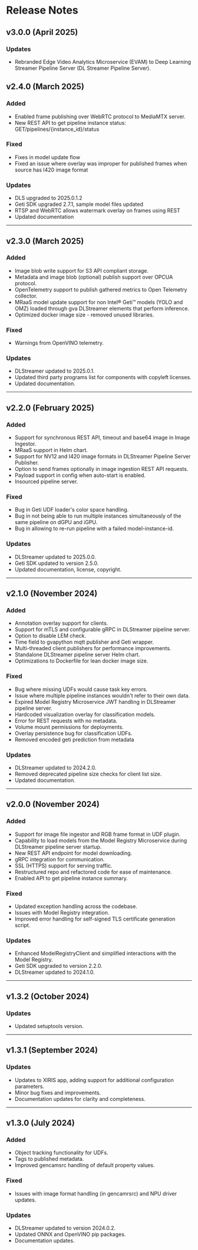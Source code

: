 # Release Notes

## v3.0.0 (April 2025)

### Updates
- Rebranded Edge Video Analytics Microservice (EVAM) to Deep Learning Streamer Pipeline Server (DL Streamer Pipeline Server).

## v2.4.0 (March 2025)

### Added
- Enabled frame publishing over WebRTC protocol to MediaMTX server.
- New REST API to get pipeline instance status: GET/pipelines/{instance_id}/status

### Fixed
- Fixes in model update flow
- Fixed an issue where overlay was improper for published frames when source has I420 image format 

### Updates
- DLS upgraded to 2025.0.1.2
- Geti SDK upgraded 2.7.1, sample model files updated
- RTSP and WebRTC allows watermark overlay on frames using REST
- Updated documentation

---

## v2.3.0 (March 2025)

### Added
- Image blob write support for S3 API compliant storage.
- Metadata and image blob (optional) publish support over OPCUA protocol.
- OpenTelemetry support to publish gathered metrics to Open Telemetry collector.
- MRaaS model update support for non Intel® Geti™ models (YOLO and OMZ) loaded through gva DLStreamer elements that perform inference.
- Optimized docker image size - removed unused libraries.

### Fixed
- Warnings from OpenVINO telemetry.

### Updates
- DLStreamer updated to 2025.0.1.
- Updated third party programs list for components with copyleft licenses.
- Updated documentation.

---

## v2.2.0 (February 2025)

### Added
- Support for synchronous REST API, timeout and base64 image in Image Ingestor.
- MRaaS support in Helm chart.
- Support for NV12 and I420 image formats in DLStreamer Pipeline Server Publisher.
- Option to send frames optionally in image ingestion REST API requests.
- Payload support in config when auto-start is enabled.
- Insourced pipeline server.

### Fixed
- Bug in Geti UDF loader's color space handling.
- Bug in not being able to run multiple instances simultaneously of the same pipeline on dGPU and iGPU.
- Bug in allowing to re-run pipeline with a failed model-instance-id. 

### Updates
- DLStreamer updated to 2025.0.0.
- Geti SDK updated to version 2.5.0.
- Updated documentation, license, copyright.

---

## v2.1.0 (November 2024)

### Added
- Annotation overlay support for clients.
- Support for mTLS and configurable gRPC in DLStreamer pipeline server.
- Option to disable LEM check.
- Time field to gvapython mqtt publisher and Geti wrapper.
- Multi-threaded client publishers for performance improvements.
- Standalone DLStreamer pipeline server Helm chart.
- Optimizations to Dockerfile for lean docker image size.

### Fixed
- Bug where missing UDFs would cause task key errors.
- Issue where multiple pipeline instances wouldn't refer to their own data.
- Expired Model Registry Microservice JWT handling in DLStreamer pipeline server.
- Hardcoded visualization overlay for classification models.
- Error for REST requests with no metadata.
- Volume mount permissions for deployments.
- Overlay persistence bug for classification UDFs.
- Removed encoded geti prediction from metadata

### Updates
- DLStreamer updated to 2024.2.0.
- Removed deprecated pipeline size checks for client list size.
- Updated documentation.

---

## v2.0.0 (November 2024)

### Added
- Support for image file ingestor and RGB frame format in UDF plugin.
- Capability to load models from the Model Registry Microservice during DLStreamer pipeline server startup.
- New REST API endpoint for model downloading.
- gRPC integration for communication.
- SSL (HTTPS) support for serving traffic.
- Restructured repo and refactored code for ease of maintenance.
- Enabled API to get pipeline instance summary.

### Fixed
- Updated exception handling across the codebase.
- Issues with Model Registry integration.
- Improved error handling for self-signed TLS certificate generation script.

### Updates
- Enhanced ModelRegistryClient and simplified interactions with the Model Registry.
- Geti SDK upgraded to version 2.2.0.
- DLStreamer updated to 2024.1.0.

---

## v1.3.2 (October 2024)

### Updates
- Updated setuptools version.

---

## v1.3.1 (September 2024)

### Updates
- Updates to XIRIS app, adding support for additional configuration parameters.
- Minor bug fixes and improvements.
- Documentation updates for clarity and completeness.

---

## v1.3.0 (July 2024)

### Added
- Object tracking functionality for UDFs.
- Tags to published metadata.
- Improved gencamsrc handling of default property values.

### Fixed
- Issues with image format handling (in gencamrsrc) and NPU driver updates.

### Updates
- DLStreamer updated to version 2024.0.2.
- Updated ONNX and OpenVINO pip packages.
- Documentation updates.
